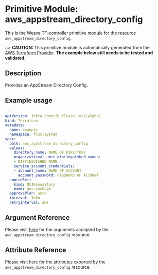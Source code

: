 
# Primitive Module: aws_appstream_directory_config

This is the Weave TF-controller primitive module for the resource `aws_appstream_directory_config`.

~> **CAUTION:** This primitive module is automatically generated from the [AWS Terraform Provider](https://registry.terraform.io/providers/hashicorp/aws/latest/docs/resources/appstream_directory_config). **The example below still needs to be tested and validated**.

## Description

Provides an AppStream Directory Config.

## Example usage

```yaml
---
apiVersion: infra.contrib.fluxcd.io/v1alpha1
kind: Terraform
metadata:
  name: example
  namespace: flux-system
spec:
  path: aws_appstream_directory_config
  values:
    directory_name: NAME OF DIRECTORY
    organizational_unit_distinguished_names:
    - DISTINGUISHED NAME
    service_account_credentials:
    - account_name: NAME OF ACCOUNT
      account_password: PASSWORD OF ACCOUNT
  sourceRef:
    kind: OCIRepository
    name: aws-package
  approvePlan: auto
  interval: 1h0m
  retryInterval: 20s
```

## Argument Reference

Please visit [here](https://registry.terraform.io/providers/hashicorp/aws/latest/docs/resources/appstream_directory_config#argument-reference) for the arguments accepted by the `aws_appstream_directory_config` resource.

## Attribute Reference

Please visit [here](https://registry.terraform.io/providers/hashicorp/aws/latest/docs/resources/appstream_directory_config#attributes-reference) for the attributes exported by the `aws_appstream_directory_config` resource.

